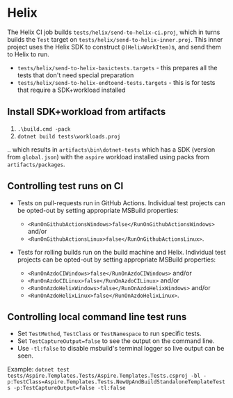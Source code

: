 # Helix

The Helix CI job builds `tests/helix/send-to-helix-ci.proj`, which in turns builds the `Test` target on `tests/helix/send-to-helix-inner.proj`. This inner project uses the Helix SDK to construct `@(HelixWorkItem)`s, and send them to Helix to run.

- `tests/helix/send-to-helix-basictests.targets` - this prepares all the tests that don't need special preparation
- `tests/helix/send-to-helix-endtoend-tests.targets` - this is for tests that require a SDK+workload installed

## Install SDK+workload from artifacts

1. `.\build.cmd -pack`
2. `dotnet build tests\workloads.proj`

.. which results in `artifacts\bin\dotnet-tests` which has a SDK (version from `global.json`) with the `aspire` workload installed using packs from `artifacts/packages`.

## Controlling test runs on CI

- Tests on pull-requests run in GitHub Actions. Individual test projects can be opted-out by setting appropriate MSBuild properties:
  - `<RunOnGithubActionsWindows>false</RunOnGithubActionsWindows>` and/or
  - `<RunOnGithubActionsLinux>false</RunOnGithubActionsLinux>`.

- Tests for rolling builds run on the build machine and Helix.
Individual test projects can be opted-out by setting appropriate MSBuild properties:
  - `<RunOnAzdoCIWindows>false</RunOnAzdoCIWindows>` and/or
  - `<RunOnAzdoCILinux>false</RunOnAzdoCILinux>` and/or
  - `<RunOnAzdoHelixWindows>false</RunOnAzdoHelixWindows>` and/or
  - `<RunOnAzdoHelixLinux>false</RunOnAzdoHelixLinux>`.

## Controlling local command line test runs

- Set `TestMethod`, `TestClass` or `TestNamespace` to run specific tests.
- Set `TestCaptureOutput=false` to see the output on the command line.
- Use `-tl:false` to disable msbuild's terminal logger so live output can be seen.

Example: `dotnet test tests/Aspire.Templates.Tests/Aspire.Templates.Tests.csproj -bl -p:TestClass=Aspire.Templates.Tests.NewUpAndBuildStandaloneTemplateTests -p:TestCaptureOutput=false -tl:false`
